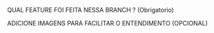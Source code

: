  QUAL FEATURE FOI FEITA NESSA BRANCH ? (Obrigatorio)


ADICIONE IMAGENS PARA FACILITAR O ENTENDIMENTO (OPCIONAL)